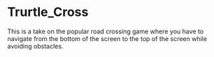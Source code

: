# Trurtle_Cross
This is a take on the popular road crossing game where you have to navigate from the bottom of the screen to the top of the screen while avoiding obstacles.
